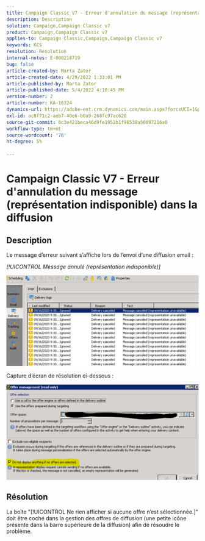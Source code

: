 ```yaml
---
title: Campaign Classic V7 - Erreur d'annulation du message (représentation indisponible) dans la diffusion
description: Description
solution: Campaign,Campaign Classic v7
product: Campaign,Campaign Classic v7
applies-to: Campaign Classic,Campaign,Campaign Classic v7
keywords: KCS
resolution: Resolution
internal-notes: E-000218719
bug: false
article-created-by: Marta Zator
article-created-date: 4/29/2022 1:33:01 PM
article-published-by: Marta Zator
article-published-date: 5/4/2022 4:10:45 PM
version-number: 2
article-number: KA-16324
dynamics-url: https://adobe-ent.crm.dynamics.com/main.aspx?forceUCI=1&pagetype=entityrecord&etn=knowledgearticle&id=deaa59df-c0c7-ec11-a7b6-0022480a1d64
exl-id: ac8f71c2-aeb7-40e6-b0a9-268fc97ac620
source-git-commit: 0c3e421beca46d9fe1952b1f98538a50697216a0
workflow-type: tm+mt
source-wordcount: '76'
ht-degree: 5%

---
```


# Campaign Classic V7 - Erreur d&#39;annulation du message (représentation indisponible) dans la diffusion

## Description


Le message d’erreur suivant s’affiche lors de l’envoi d’une diffusion email :

*[!UICONTROL Message annulé (représentation indisponible)]*

![](assets/___dfaa59df-c0c7-ec11-a7b6-0022480a1d64___.png)


Capture d’écran de résolution ci-dessous : 


![](assets/___e1aa59df-c0c7-ec11-a7b6-0022480a1d64___.png)


## Résolution


La boîte &quot;[!UICONTROL Ne rien afficher si aucune offre n’est sélectionnée.]&quot; doit être coché dans la gestion des offres de diffusion (une petite icône présente dans la barre supérieure de la diffusion) afin de résoudre le problème.
